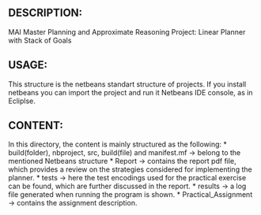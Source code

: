 DESCRIPTION:
------------
MAI Master Planning and Approximate Reasoning Project:
 Linear Planner with Stack of Goals

USAGE:
------
This structure is the netbeans standart structure of projects. 
 If you install netbeans you can import the project and run it 
 Netbeans IDE console, as in Ecliplse.
 
CONTENT:
--------
In this directory, the content is mainly structured as the following:
	* build(folder), nbproject, src, build(file) and manifest.mf ->
		belong to the mentioned Netbeans structure
	* Report -> contains the report pdf file, which provides a review on
		the strategies considered for implementing the planner.
	* tests -> here the test encodings used for the practical exercise
		can be found, which are further discussed in the report.
	* results -> a log file generated when running the program is shown.
	* Practical_Assignment -> contains the assignment description.
	